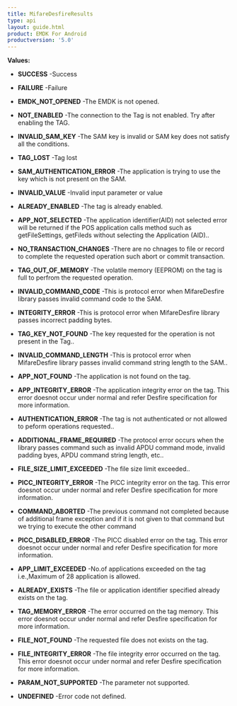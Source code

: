 ```yaml
---
title: MifareDesfireResults
type: api
layout: guide.html
product: EMDK For Android
productversion: '5.0'
---
```





**Values:**

* **SUCCESS** -Success

* **FAILURE** -Failure

* **EMDK_NOT_OPENED** -The EMDK is not opened.

* **NOT_ENABLED** -The connection to the Tag is not enabled. Try after enabling the TAG.

* **INVALID_SAM_KEY** -The SAM key is invalid or SAM key does not satisfy all the conditions.

* **TAG_LOST** -Tag lost

* **SAM_AUTHENTICATION_ERROR** -The application is trying to use the key which is not present on the SAM.

* **INVALID_VALUE** -Invalid input parameter or value

* **ALREADY_ENABLED** -The tag is already enabled.

* **APP_NOT_SELECTED** -The application identifier(AID) not selected error will be returned if
 the POS application calls method such as getFileSettings, getFileds
 without selecting the Application (AID)..

* **NO_TRANSACTION_CHANGES** -There are no chnages to file or record to complete the requested
 operation such abort or commit transaction.

* **TAG_OUT_OF_MEMORY** -The volatile memory (EEPROM) on the tag is full to perfrom the requested
 operation.

* **INVALID_COMMAND_CODE** -This is protocol error when MifareDesfire library passes invalid command
 code to the SAM.

* **INTEGRITY_ERROR** -This is protocol error when MifareDesfire library passes incorrect
 padding bytes.

* **TAG_KEY_NOT_FOUND** -The key requested for the operation is not present in the Tag..

* **INVALID_COMMAND_LENGTH** -This is protocol error when MifareDesfire library passes invalid command
 string length to the SAM..

* **APP_NOT_FOUND** -The application is not found on the tag.

* **APP_INTEGRITY_ERROR** -The application integrity error on the tag. This error doesnot occur
 under normal and refer Desfire specification for more information.

* **AUTHENTICATION_ERROR** -The tag is not authenticated or not allowed to peform operations
 requested..

* **ADDITIONAL_FRAME_REQUIRED** -The protocol error occurs when the library passes command such as invalid
 APDU command mode, invalid padding byes, APDU command string length,
 etc..

* **FILE_SIZE_LIMIT_EXCEEDED** -The file size limit exceeded..

* **PICC_INTEGRITY_ERROR** -The PICC integrity error on the tag. This error doesnot occur under
 normal and refer Desfire specification for more information.

* **COMMAND_ABORTED** -The previous command not completed because of additional frame exception
 and if it is not given to that command but we trying to execute the other
 command

* **PICC_DISABLED_ERROR** -The PICC disabled error on the tag. This error doesnot occur under normal
 and refer Desfire specification for more information.

* **APP_LIMIT_EXCEEDED** -No.of applications exceeded on the tag i.e.,Maximum of 28 application is
 allowed.

* **ALREADY_EXISTS** -The file or application identifier specified already exists on the tag.

* **TAG_MEMORY_ERROR** -The error occurred on the tag memory. This error doesnot occur under
 normal and refer Desfire specification for more information.

* **FILE_NOT_FOUND** -The requested file does not exists on the tag.

* **FILE_INTEGRITY_ERROR** -The file integrity error occurred on the tag. This error doesnot occur
 under normal and refer Desfire specification for more information.

* **PARAM_NOT_SUPPORTED** -The parameter not supported.

* **UNDEFINED** -Error code not defined.


